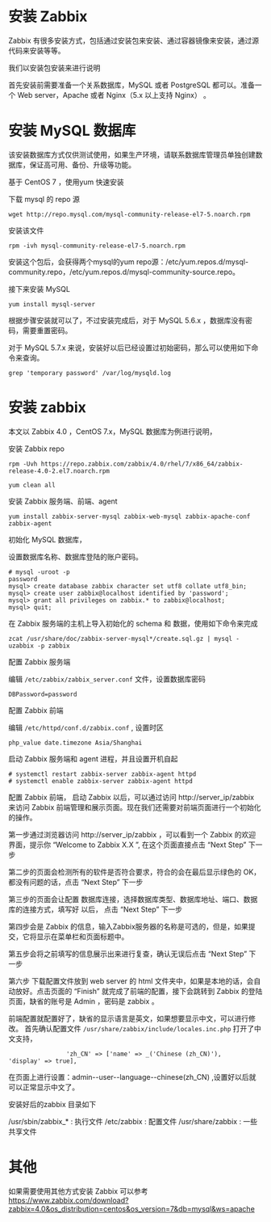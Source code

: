 # 安装 Zabbix

Zabbix 有很多安装方式，包括通过安装包来安装、通过容器镜像来安装，通过源代码来安装等等。

我们以安装包安装来进行说明

首先安装前需要准备一个关系数据库，MySQL 或者 PostgreSQL 都可以。准备一个 Web server，Apache 或者 Nginx（5.x 以上支持 Nginx） 。

# 安装 MySQL 数据库

该安装数据库方式仅供测试使用，如果生产环境，请联系数据库管理员单独创建数据库，保证高可用、备份、升级等功能。

基于 CentOS 7 ，使用yum 快速安装

下载 mysql 的 repo 源
```
wget http://repo.mysql.com/mysql-community-release-el7-5.noarch.rpm
```

安装该文件

```
rpm -ivh mysql-community-release-el7-5.noarch.rpm
```

安装这个包后，会获得两个mysql的yum repo源：/etc/yum.repos.d/mysql-community.repo，/etc/yum.repos.d/mysql-community-source.repo。

接下来安装 MySQL 

```
yum install mysql-server
```

根据步骤安装就可以了，不过安装完成后，对于 MySQL 5.6.x ，数据库没有密码，需要重置密码。

对于 MySQL 5.7.x 来说，安装好以后已经设置过初始密码，那么可以使用如下命令来查询。

```
grep 'temporary password' /var/log/mysqld.log
```

# 安装 zabbix

本文以 Zabbix 4.0 ，CentOS 7.x，MySQL 数据库为例进行说明，

安装 Zabbix repo

```
rpm -Uvh https://repo.zabbix.com/zabbix/4.0/rhel/7/x86_64/zabbix-release-4.0-2.el7.noarch.rpm

yum clean all
```

安装 Zabbix 服务端、前端、agent

```
yum install zabbix-server-mysql zabbix-web-mysql zabbix-apache-conf zabbix-agent
```

初始化 MySQL 数据库，

设置数据库名称、数据库登陆的账户密码。

```
# mysql -uroot -p
password
mysql> create database zabbix character set utf8 collate utf8_bin;
mysql> create user zabbix@localhost identified by 'password';
mysql> grant all privileges on zabbix.* to zabbix@localhost;
mysql> quit;
```
在 Zabbix 服务端的主机上导入初始化的 schema 和 数据，使用如下命令来完成

```
zcat /usr/share/doc/zabbix-server-mysql*/create.sql.gz | mysql -uzabbix -p zabbix
```


配置 Zabbix 服务端

编辑  `/etc/zabbix/zabbix_server.conf` 文件，设置数据库密码

```
DBPassword=password
```

配置 Zabbix 前端

编辑 `/etc/httpd/conf.d/zabbix.conf` , 设置时区

```
php_value date.timezone Asia/Shanghai
```

启动 Zabbix 服务端和 agent 进程，并且设置开机自起

```
# systemctl restart zabbix-server zabbix-agent httpd
# systemctl enable zabbix-server zabbix-agent httpd
```

配置 Zabbix 前端，
启动 Zabbix 以后，可以通过访问 http://server_ip/zabbix  来访问 Zabbix 前端管理和展示页面。现在我们还需要对前端页面进行一个初始化的操作。

第一步通过浏览器访问 http://server_ip/zabbix ，可以看到一个 Zabbix 的欢迎界面，提示你 “Welcome to Zabbix X.X ”, 在这个页面直接点击 “Next Step” 下一步

第二步的页面会检测所有的软件是否符合要求，符合的会在最后显示绿色的 OK，都没有问题的话，点击  “Next Step” 下一步


第三步的页面会让配置 数据库连接，选择数据库类型、数据库地址、端口、数据库的连接方式，填写好 以后， 点击 “Next Step” 下一步

第四步会是 Zabbix 的信息，输入Zabbix服务器的名称是可选的，但是，如果提交，它将显示在菜单栏和页面标题中。

第五步会将之前填写的信息展示出来进行复查，确认无误后点击 “Next Step” 下一步

第六步 下载配置文件放到 web server 的 html 文件夹中，如果是本地的话，会自动放好。点击页面的 “Finish” 就完成了前端的配置，接下会跳转到 Zabbix 的登陆页面，缺省的账号是 Admin ，密码是 zabbix 。


前端配置就配置好了，缺省的显示语言是英文，如果想要显示中文，可以进行修改。
首先确认配置文件 `/usr/share/zabbix/include/locales.inc.php` 打开了中文支持，

```
                'zh_CN' => ['name' => _('Chinese (zh_CN)'),     'display' => true],
```

在页面上进行设置：admin--user--language--chinese(zh_CN) ,设置好以后就可以正常显示中文了。

安装好后的zabbix 目录如下

/usr/sbin/zabbix_* : 执行文件
/etc/zabbix : 配置文件
/usr/share/zabbix : 一些共享文件
# 其他

如果需要使用其他方式安装 Zabbix 可以参考 https://www.zabbix.com/download?zabbix=4.0&os_distribution=centos&os_version=7&db=mysql&ws=apache  
